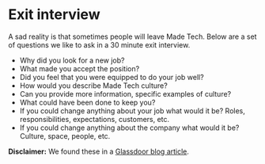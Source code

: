 # Exit interview

A sad reality is that sometimes people will leave Made Tech. Below are a set of questions we like to ask in a 30 minute exit interview.

- Why did you look for a new job?
- What made you accept the position?
- Did you feel that you were equipped to do your job well?
- How would you describe Made Tech culture?
- Can you provide more information, specific examples of culture?
- What could have been done to keep you?
- If you could change anything about your job what would it be? Roles, responsibilities, expectations, customers, etc.
- If you could change anything about the company what would it be? Culture, space, people, etc.

**Disclaimer:** We found these in a [Glassdoor blog article](https://www.glassdoor.co.uk/employers/blog/7-must-ask-exit-interview-questions/).

